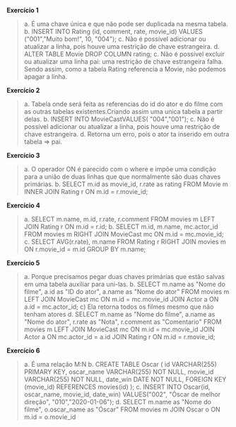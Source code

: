 **Exercício 1**
>a. É uma chave única e que não pode ser duplicada na mesma tabela.
b. INSERT INTO Rating (id, comment, rate, movie_id) VALUES ("001","Muito bom!", 10,	"004");
c. Não é possível adicionar ou atualizar a linha, pois houve uma restrição de chave estrangeira.
d. ALTER TABLE Movie DROP COLUMN rating;
c. Não é possível excluir ou atualizar uma linha pai: uma restrição de chave estrangeira falha. Sendo assim, como a tabela Rating referencia a Movie, não podemos apagar a linha.

**Exercício 2**
>a.  Tabela onde será feita as referencias do id do ator e do filme com as outras tabelas existentes.Criando assim uma unica tabela a partir delas.
b. INSERT INTO MovieCastVALUES(	"004","001");
c.  Não é possível adicionar ou atualizar a linha, pois houve uma restrição de chave estrangeira.
d. Retorna um erro, pois o ator ta inserido em outra tabela => pai.

**Exercício 3**
> a. O operador ON é parecido com o where e impõe uma condição para a união de duas linhas que que normalmente são duas chaves primárias.
b. SELECT m.id as movie_id, r.rate as rating FROM Movie m INNER JOIN Rating r ON m.id = r.movie_id;

**Exercício 4**
> a. SELECT m.name, m.id, r.rate, r.comment FROM movies m LEFT JOIN Rating r ON m.id = r.id;
b. SELECT m.id, m.name, mc.actor_id FROM movies  m RIGHT JOIN MovieCast mc ON m.id = mc.movie_id;
c. SELECT AVG(r.rate), m.name FROM Rating r RIGHT JOIN  movies m ON r.movie_id = m.id GROUP BY m.name;

**Exercício 5**
>a. Porque precisamos pegar duas chaves primárias que estão salvas em uma tabela auxiliar para uni-las.
b. SELECT m.name as "Nome do filme", a.id as "ID do ator", a.name as "Nome do ator" FROM movies m
LEFT JOIN MovieCast mc ON m.id = mc.movie_id
JOIN Actor a ON a.id = mc.actor_id;
c) Ela retorna todos os filmes mesmo que não tenham atores
d. SELECT m.name as "Nome do filme", a.name as "Nome do ator", r.rate as "Nota", r.comment as "Comentario"
FROM movies m LEFT JOIN MovieCast mc ON m.id = mc.movie_id JOIN Actor a ON mc.actor_id = a.id JOIN Rating r ON m.id = r.movie_id;

**Exercício 6**
> a. É uma relação M:N
b. CREATE TABLE Oscar (
	id VARCHAR(255) PRIMARY KEY,
    oscar_name VARCHAR(255) NOT NULL,
    movie_id VARCHAR(255) NOT NULL,
    date_win DATE NOT NULL,
    FOREIGN KEY (movie_id) REFERENCES movies(id)
);
c. INSERT INTO Oscar(id, oscar_name, movie_id, date_win) VALUES("002", "Óscar de melhor direção", "010","2020-01-06");
d. SELECT m.name as "Nome do filme", o.oscar_name as "Óscar" FROM movies m JOIN Oscar o ON m.id = o.movie_id
